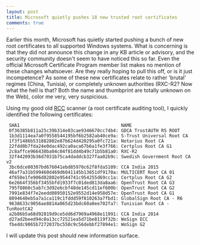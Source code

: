 ```yaml
---
layout: post
title: Microsoft quietly pushes 18 new trusted root certificates
comments: true
---
```


Earlier this month, Microsoft has quietly started pushing a bunch of new root certificates to all supported Windows systems. What is concerning is that they did not announce this change in any KB article or advisory, and the security community doesn't seem to have noticed this so far. Even the official Microsoft Certificate Program member list makes no mention of these changes whatsoever. Are they really hoping to pull this off, or is it just incompetence? As some of these new certificates relate to rather 'brutal' regimes (China, Tunisia), or completely unknown authorities (RXC-R2? Now what the hell is that? Both the name and thumbprint are totally unknown on the Web), color me very, very suspicious. 

Using my good old <A HREF=http://www.wilderssecurity.com/threads/rcc-check-your-systems-trusted-root-certificate-store.373819/>RCC</A> scanner (a root certificate auditing tool), I quickly identified the following certificates: 

     SHA1                                      NAME
     0f36385b811a25c39b314e83cae9346670cc74b4: GDCA TrustAUTH R5 ROOT
     1b3d1114ea7a0f9558544195bf6b2582ab40ce9a: S-Trust Universal Root CA
     1f3f1486b531882802e87b624d420295a0fc721a: Notarius Root CA
     22fdd0b7fda24e0dac492ca0aca67b6a1fe3f766: Certplus Root CA G1
     2c8affce966430ba04c04f81dd4b49c71b5b81a0: RXC-R2
     32f442093b36d7031b75ca4daddcb327faa02b9c: Swedish Government Root CA v2
     3bc6dce00307bd676041ebd85970c62f8fda5109: CCA India 2015
     46af7a31b599460d469d6041145b13651df9170a: MULTICERT Root CA 01
     4f658e1fe906d82802e9544741c954255d69cc1a: Certplus Root CA G2
     6e2664f356bf3455bfd1933f7c01ded813da8aa6: OpenTrust Root CA G3
     795f8860c5ab7c3d92e6cbf48de145cd11ef600b: OpenTrust Root CA G2
     7991e834f7e2eedd08950152e9552d14e958d57e: OpenTrust Root CA G1
     8094640eb5a7a1ca119c1fddd59f810263a7fbd1: GlobalSign Root CA - R6
     9638633c9056ae8814a065d23bdc60a0ee702fa7: Tunisian Root CA - TunRootCA2
     a2b86b5a68d92819d9ce5dd6d7969a4968e11991: CCA India 2014
     d27ad2beed94c0a13cc72521ea5d71be8119f32b: WoSign ECC
     fbeddc9065b7272037bc550c9c56debbf27894e1: WoSign G2
 
I will update this post should new information surface.
